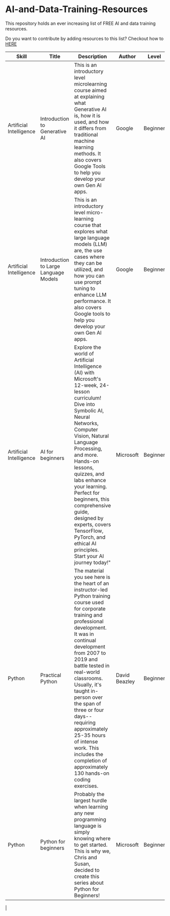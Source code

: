 # AI-and-Data-Training-Resources
This repository holds an ever increasing list of FREE AI and data training resources. 

Do you want to contribute by adding resources to this list? Checkout how to [HERE](Contribute.md)


| Skill         |      Title   | Description     | Author |Level| Format|Link| Contributor|
|---------------|--------------|-----------------|-------|------|-------|----|-------------|
| Artificial Intelligence | Introduction to Generative AI  | This is an introductory level microlearning course aimed at explaining what Generative AI is, how it is used, and how it differs from traditional machine learning methods. It also covers Google Tools to help you develop your own Gen AI apps. |Google| Beginner | Course |https://www.cloudskillsboost.google/course_templates/536|Graffiland|
|Artificial Intelligence |Introduction to Large Language Models | This is an introductory level micro-learning course that explores what large language models (LLM) are, the use cases where they can be utilized, and how you can use prompt tuning to enhance LLM performance. It also covers Google tools to help you develop your own Gen AI apps.|Google|Beginner|Course|https://www.cloudskillsboost.google/course_templates/539|Graffiland|
|Artificial Intelligence|AI for beginners|Explore the world of Artificial Intelligence (AI) with Microsoft's 12-week, 24-lesson curriculum! Dive into Symbolic AI, Neural Networks, Computer Vision, Natural Language Processing, and more. Hands-on lessons, quizzes, and labs enhance your learning. Perfect for beginners, this comprehensive guide, designed by experts, covers TensorFlow, PyTorch, and ethical AI principles. Start your AI journey today!"|Microsoft|Beginner|Course|https://github.com/microsoft/AI-For-Beginners|Graffiland|
|Python|Practical Python|The material you see here is the heart of an instructor-led Python training course used for corporate training and professional development. It was in continual development from 2007 to 2019 and battle tested in real-world classrooms. Usually, it's taught in-person over the span of three or four days--requiring approximately 25-35 hours of intense work. This includes the completion of approximately 130 hands-on coding exercises.|David Beazley|Beginner|Course |https://github.com/dabeaz-course/practical-python/blob/master/Notes/Contents.md|Graffiland|
|Python|Python for beginners|Probably the largest hurdle when learning any new programming language is simply knowing where to get started. This is why we, Chris and Susan, decided to create this series about Python for Beginners!|Microsoft|Beginner|Video|https://learn.microsoft.com/en-us/shows/intro-to-python-development/?wt.mc_id=python-c9-niner|Graffiland|






|